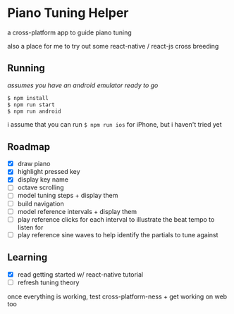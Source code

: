 # Piano Tuning Helper

a cross-platform app to guide piano tuning

also a place for me to try out some react-native / react-js cross breeding  

## Running
_assumes you have an android emulator ready to go_
```bash
$ npm install
$ npm run start
$ npm run android
```

i assume that you can run `$ npm run ios` for iPhone, but i haven't tried yet

## Roadmap
- [X] draw piano
- [X] highlight pressed key
- [X] display key name
- [ ] octave scrolling
- [ ] model tuning steps + display them 
- [ ] build navigation 
- [ ] model reference intervals + display them 
- [ ] play reference clicks for each interval to illustrate the beat tempo to listen for 
- [ ] play reference sine waves to help identify the partials to tune against 

## Learning
- [X] read getting started w/ react-native tutorial
- [ ] refresh tuning theory

once everything is working, test cross-platform-ness + get working on web too